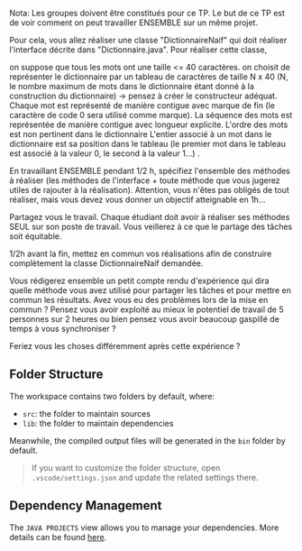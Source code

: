 Nota: Les groupes doivent être constitués pour ce TP.
Le but de ce TP est de voir comment on peut travailler ENSEMBLE sur un même projet.

Pour cela, vous allez réaliser une classe "DictionnaireNaif" qui doit réaliser l'interface décrite dans "Dictionnaire.java".
Pour réaliser cette classe,
 
on suppose que tous les mots ont une taille <= 40 caractères.
on choisit de représenter le dictionnaire par un tableau de caractères de taille N x 40 (N, le nombre maximum de mots dans le dictionnaire étant donné à la construction du dictionnaire) -> pensez à créer le constructeur adéquat.
Chaque mot est représenté de manière contigue avec marque de fin (le caractère de code 0 sera utilisé comme marque).
La séquence des mots est représentée de manière contigue avec longueur explicite.
L'ordre des mots est non pertinent dans le dictionnaire
L'entier associé à un mot dans le dictionnaire est sa position dans le tableau (le premier mot dans le tableau est associé à la valeur 0, le second à la valeur 1...) .

En travaillant ENSEMBLE pendant 1/2 h, spécifiez l'ensemble des méthodes à réaliser (les méthodes de l'interface + toute méthode que vous jugerez utiles de rajouter à la réalisation). Attention, vous n'êtes pas obligés de tout réaliser, mais vous devez vous donner un objectif atteignable en 1h...

Partagez vous le travail. Chaque étudiant doit avoir à réaliser ses méthodes SEUL sur son poste de travail. Vous veillerez à ce que le partage des tâches soit équitable.

1/2h avant la fin, mettez en commun vos réalisations afin de construire complètement la classe DictionnaireNaif demandée.

Vous rédigerez ensemble un petit compte rendu d'expérience qui dira quelle méthode vous avez utilisé pour partager les tâches et pour mettre en commun les résultats. 
Avez vous eu des problèmes lors de la mise en commun ? Pensez vous avoir exploité au mieux le potentiel de travail de 5 personnes sur 2 heures ou bien pensez vous avoir beaucoup gaspillé de temps à vous synchroniser ?

Feriez vous les choses différemment après cette expérience ?

## Folder Structure

The workspace contains two folders by default, where:

- `src`: the folder to maintain sources
- `lib`: the folder to maintain dependencies

Meanwhile, the compiled output files will be generated in the `bin` folder by default.

> If you want to customize the folder structure, open `.vscode/settings.json` and update the related settings there.

## Dependency Management

The `JAVA PROJECTS` view allows you to manage your dependencies. More details can be found [here](https://github.com/microsoft/vscode-java-dependency#manage-dependencies).
